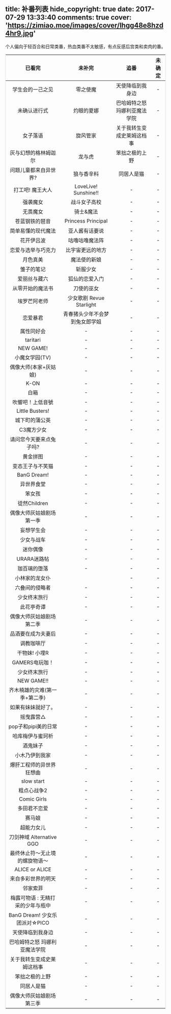 title: 补番列表
hide_copyright: true
date: 2017-07-29 13:33:40
comments: true
cover: 'https://zimiao.moe/images/cover/lhgg48e8hzd4hr9.jpg'
---
<style type="text/css">
	table {
		width: 100%;
		table-layout: fixed;
		border: 1px solid #dedede;
		margin: 15px auto;
		border-collapse: collapse;
		empty-cells: show;
	}
	.article-entry table td:nth-child(1) {
		white-space: normal;
	}
</style>

个人偏向于轻百合和日常类番，热血类番不太敏感，有点反感后宫类和卖肉的番。

已看完|未补完|追番|未确定
:-:|:-:|:-:|:-:
学生会的一己之见|零之使魔|天使降临到我身边|-
未确认进行式|灼眼的夏娜|巴哈姆特之怒 玛娜利亚魔法学院|-
女子落语|旋风管家|关于我转生变成史莱姆这档事|-
灰与幻想的格林姆迦尔|龙与虎|笨拙之极的上野|-
问题儿童都来自异世界?|狼与香辛料|同居人是猫|-
打工吧! 魔王大人|LoveLive! Sunshine!!|-|-
强袭魔女|战斗女子高校|-|-
无畏魔女|骑士&魔法|-|-
苍蓝钢铁的琶音|Princess Principal|-|-
简单易懂的现代魔法|亚人酱有话要说|-|-
花开伊吕波|咕噜咕噜魔法阵|-|-
恋爱与选举与巧克力|比宇宙更远的地方|-|-
月色真美|魔法使的新娘|-|-
雏子的笔记|斩服少女|-|-
爱丽丝与藏六|狐仙的恋爱入门|-|-
从零开始的魔法书|刀使的巫女|-|-
埃罗芒阿老师|少女歌剧 Revue Starlight|-|-
恋爱暴君|青春猪头少年不会梦到兔女郎学姐|-|-
属性同好会|-|-|-
taritari|-|-|-
NEW GAME!|-|-|-
小魔女学园(TV)|-|-|-
偶像大师(本家+灰姑娘)|-|-|-
K-ON|-|-|-
白箱|-|-|-
吹響吧！上低音號|-|-|-
Little Busters!|-|-|-
城下町的蒲公英|-|-|-
C3魔方少女|-|-|-
请问您今天要来点兔子吗?|-|-|-
黄金拼图|-|-|-
变态王子与不笑猫|-|-|-
BanG Dream!|-|-|-
异世界食堂|-|-|-
笨女孩|-|-|-
徒然Children|-|-|-
偶像大师灰姑娘剧场 第一季|-|-|-
妄想学生会|-|-|-
少女与战车|-|-|-
迷你偶像|-|-|-
URARA迷路帖|-|-|-
珈百璃的堕落|-|-|-
小林家的龙女仆||-|-
六叠间的侵略者|-|-|-
少女终末旅行|-|-|-
此花亭奇谭|-|-|-
偶像大师灰姑娘剧场 第二季|-|-|-
品酒要在成为夫妻后|-|-|-
调教咖啡厅|-|-|-
干物妹! 小埋R|-|-|-
GAMERS电玩咖！|-|-|-
少女终末旅行|-|-|-
NEW GAME!!|-|-|-
齐木楠雄的灾难(第一季+第二季)|-|-|-
如果有妹妹就好了。|-|-|-
摇曳露营△|-|-|-
pop子和pipi美的日常|-|-|-
哈库梅伊与蜜珂析|-|-|-
酒鬼妹子|-|-|-
小木乃伊到我家|-|-|-
爆肝工程师的异世界狂想曲|-|-|-
slow start|-|-|-
粗点心战争2|-|-|-
Comic Girls|-|-|-
多田君不恋爱|-|-|-
赛马娘|-|-|-
超能力女儿|-|-|-
刀剑神域 Alternative GGO|-|-|-
最终休止符～无止境的螺旋物语～|-|-|-
ALICE or ALICE|-|-|-
来自多彩世界的明天|-|-|-
邻家索菲|-|-|-
梅露可物语 : 无精打采的少年与瓶中|-|-|-
BanG Dream! 少女乐团派对☆PICO|-|-|-
天使降临到我身边|-|-|-
巴哈姆特之怒 玛娜利亚魔法学院|-|-|-
关于我转生变成史莱姆这档事|-|-|-
笨拙之极的上野|-|-|-
同居人是猫|-|-|-
偶像大师灰姑娘剧场 第三季|-|-|-